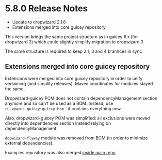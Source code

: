 # 5.8.0 Release Notes

* Update to dropwizard 2.1.6
* Extensions merged into core guicey repository

This version brings the same project structure as in guicey 6.x (for dropwizard 3) which 
could slightly simplify migration to dropwizard 3.

The same structure is required to keep 2.1, 3 and 4 branhces in sync


## Extensions merged into core guicey repository

Extensions were merged into core guicey repository in order to unify versioning (and simplify releases).
Maven coordinates for modules stayed the same.

Dropwizard-guicey POM does not contain dependencyManagement section anymore and so can't
be used as a BOM. Instead, use `ru.vyarus.guicey:guicey-bom` - it contains everything now.

Also, dropwizard-guicey POM was simplified: all exclusions were moved directly into dependencies section
instead relying on dependencyManagement.

`dopwizard-flyway` module was removed from BOM (in order to minimize external dependencies). 

Examples repository was also merged [inside main repo](https://github.com/xvik/dropwizard-guicey/tree/master/examples)